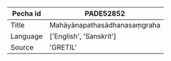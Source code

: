 |Pecha id | PADE52852
| --- | --- 
|Title | Mahāyānapathasādhanasaṃgraha 
|Language | ['English', 'Sanskrit']
|Source | 'GRETIL'